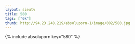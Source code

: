 ```yaml
--- 
layout: sieutv
title: 580
tags: ["0k"]
thumb: http://94.23.248.219/absoluporn-1/image/002/580.jpg
---
```

{% include absoluporn key="580" %} 
